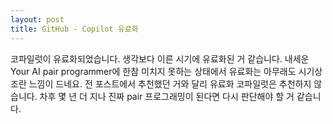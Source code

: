 ```yaml
---
layout: post
title: GitHub - Copilot 유료화
---
```


코파일럿이 유료화되었습니다. 생각보다 이른 시기에 유료화된 거 같습니다. 내세운 Your AI pair programmer에 한참 미치지 못하는 상태에서 유료화는 아무래도 시기상조란 느낌이 드네요. 전 포스트에서 추천했던 거와 달리 유료화 코파일럿은 추천하지 않습니다. 차후 몇 년 더 지나 진짜 pair 프로그래밍이 된다면 다시 판단해야 할 거 같습니다.